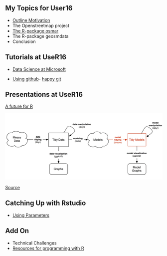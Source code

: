 My Topics for User16
--------------------

-   [Outline
    Motivation](https://github.com/Japhilko/UseR16/blob/master/slides/A_Intro.Rmd)
-   The Openstreetmap project
-   [The R-package
    osmar](https://github.com/Japhilko/UseR16/blob/master/slides/C_osmar.md)
-   The R-package geosmdata
-   Conclusion

Tutorials at UseR16
-------------------

-   [Data Science at
    Microsoft](https://azure.microsoft.com/en-us/documentation/articles/machine-learning-data-science-provision-vm/)

-   [Using github](http://user2016.org/tutorials/01.html)- [happy
    git](http://happygitwithr.com/workshops.html#user-2016-stanford)

Presentations at UseR16
-----------------------

[A future for
R](http://www.r-bloggers.com/a-future-for-r-slides-from-user-2016/)

![Slides Hadley Wickham](figure/HadleySlide.jpg)

[Source](http://varianceexplained.org/files/DavidRobinsonBroomUseR2016.pdf)

Catching Up with Rstudio
------------------------

-   [Using
    Parameters](http://rmarkdown.rstudio.com/developer_parameterized_reports.html)

Add On
------

-   Technical Challenges
-   [Resources for programming with
    R](http://www.r-bloggers.com/my-main-resources-for-r-programming/)
